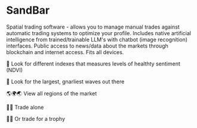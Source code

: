 # SandBar
Spatial trading software - allows you to manage manual trades against automatic trading systems to optimize your profile. Includes native artificial intelligence from trained/trainable LLM's with chatbot (image recognition) interfaces. Public access to news/data about the markets through blockchain and internet access. Fits all devices.

🌴 Look for different indexes that measures levels of healthty sentiment (NDVI)

🌊 Look for the largest, gnarliest waves out there

🌎🌍🌏 View all regions of the market

🏄‍♂️ Trade alone

🏄‍♀️ Or trade for a trophy

